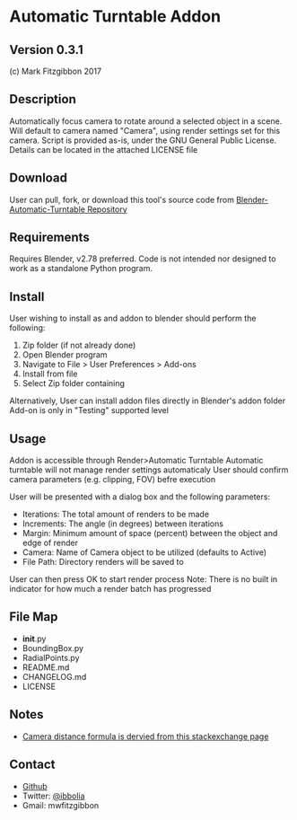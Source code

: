 Automatic Turntable Addon
================
Version 0.3.1
-----------
(c) Mark Fitzgibbon 2017

Description
-----------
Automatically focus camera to rotate around a selected object in a scene.
Will default to camera named "Camera", using render settings set for this camera.
Script is provided as-is, under the GNU General Public License.
Details can be located in the attached LICENSE file

Download
--------
User can pull, fork, or download this tool's source code from 
[Blender-Automatic-Turntable Repository](https://github.com/ibbolia/blender-automatic-turntable)

Requirements
------------
Requires Blender, v2.78 preferred.
Code is not intended nor designed to work as a standalone Python program.

Install
-------
User wishing to install as and addon to blender should perform the following:

1. Zip folder (if not already done) 
2. Open Blender program
3. Navigate to File > User Preferences > Add-ons
4. Install from file
5. Select Zip folder containing 

Alternatively, User can install addon files directly in Blender's addon folder
Add-on is only in "Testing" supported level

Usage
--------
Addon is accessible through Render>Automatic Turntable
Automatic turntable will not manage render settings automaticaly
User should confirm camera parameters (e.g. clipping, FOV) befre execution

User will be presented with a dialog box and the following parameters:
- Iterations: The total amount of renders to be made
- Increments: The angle (in degrees) between iterations
- Margin: Minimum amount of space (percent) between the object and edge of render
- Camera: Name of Camera object to be utilized (defaults to Active)
- File Path: Directory renders will be saved to

User can then press OK to start render process
Note: There is no built in indicator for how much a render batch has progressed

File Map
--------
* __init__.py
* BoundingBox.py
* RadialPoints.py
* README.md
* CHANGELOG.md
* LICENSE

Notes
--------
- [Camera distance formula is dervied from this stackexchange page](http://photo.stackexchange.com/questions/12434/how-do-i-calculate-the-distance-of-an-object-in-a-photo)

Contact
-------
- [Github](https://github.com/ibbolia)
- Twitter: [@ibbolia](https://twitter.com/ibbolia)
- Gmail: mwfitzgibbon